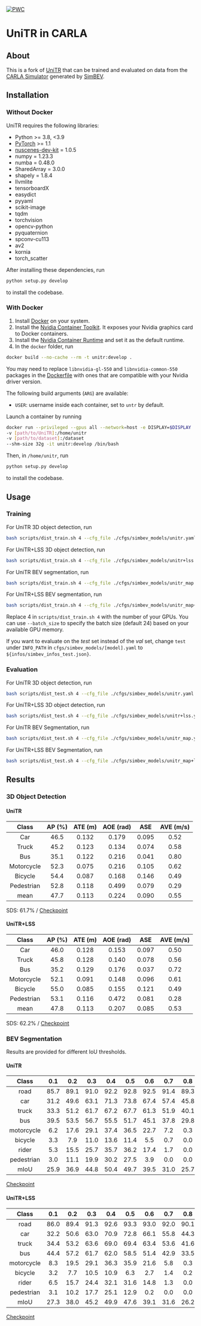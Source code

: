 	
[![PWC](https://img.shields.io/endpoint.svg?url=https://paperswithcode.com/badge/simbev-a-synthetic-multi-task-multi-sensor/3d-object-detection-on-simbev)](https://paperswithcode.com/sota/3d-object-detection-on-simbev?p=simbev-a-synthetic-multi-task-multi-sensor)

# UniTR in CARLA

## About

This is a fork of [UniTR](https://github.com/Haiyang-W/UniTR) that can be trained and evaluated on data from the [CARLA Simulator](https://github.com/carla-simulator/carla) generated by [SimBEV](https://github.com/GoodarzMehr/SimBEV).

## Installation

### Without Docker

UniTR requires the following libraries:
* Python >= 3.8, \<3.9
* [PyTorch](https://github.com/pytorch/pytorch) >= 1.1
* [nuscenes-dev-kit](https://github.com/nutonomy/nuscenes-devkit) = 1.0.5
* numpy = 1.23.3
* numba = 0.48.0
* SharedArray = 3.0.0
* shapely = 1.8.4
* llvmlite
* tensorboardX
* easydict
* pyyaml
* scikit-image
* tqdm
* torchvision
* opencv-python
* pyquaternion
* spconv-cu113
* av2
* kornia
* torch_scatter

After installing these dependencies, run
```bash
python setup.py develop
```
to install the codebase.

### With Docker

1. Install [Docker](https://docs.docker.com/engine/install/) on your system.
2. Install the [Nvidia Container Toolkit](https://docs.nvidia.com/datacenter/cloud-native/container-toolkit/install-guide.html#installation-guide). It exposes your Nvidia graphics card to Docker containers.
3. Install the [Nvidia Container Runtime](https://stackoverflow.com/questions/59691207/docker-build-with-nvidia-runtime) and set it as the default runtime.
4. In the `docker` folder, run
```bash
docker build --no-cache --rm -t unitr:develop .
```
You may need to replace `libnvidia-gl-550` and `libnvidia-common-550` packages in the [Dockerfile](docker/Dockerfile) with ones that are compatible with your Nvidia driver version.

The following build arguments (`ARG`) are available:
* `USER`: username inside each container, set to `untr` by default.

Launch a container by running
```bash
docker run --privileged --gpus all --network=host -e DISPLAY=$DISPLAY
-v [path/to/UniTR]:/home/unitr
-v [path/to/dataset]:/dataset
--shm-size 32g -it unitr:develop /bin/bash
```
Then, in `/home/unitr`, run
```bash
python setup.py develop
```
to install the codebase.

## Usage

### Training

For UniTR 3D object detection, run
```bash
bash scripts/dist_train.sh 4 --cfg_file ./cfgs/simbev_models/unitr.yaml --sync_bn --pretrained_model ../unitr_pretrain.pth --logger_iter_interval 50 --num_epochs_to_eval 10 --ckpt_save_time_interval 1800
```

For UniTR+LSS 3D object detection, run
```bash
bash scripts/dist_train.sh 4 --cfg_file ./cfgs/simbev_models/unitr+lss.yaml --sync_bn --pretrained_model ../unitr_pretrain.pth --logger_iter_interval 50 --num_epochs_to_eval 10 --ckpt_save_time_interval 1800
```

For UniTR BEV segmentation, run
```bash
bash scripts/dist_train.sh 4 --cfg_file ./cfgs/simbev_models/unitr_map.yaml --sync_bn --eval_map --logger_iter_interval 50 --num_epochs_to_eval 20 --ckpt_save_time_interval 1800
```

For UniTR+LSS BEV segmentation, run
```bash
bash scripts/dist_train.sh 4 --cfg_file ./cfgs/simbev_models/unitr_map+lss.yaml --sync_bn --eval_map --logger_iter_interval 50 --num_epochs_to_eval 20 --ckpt_save_time_interval 1800
```

Replace 4 in `scripts/dist_train.sh 4` with the number of your GPUs. You can use `--batch_size` to specify the batch size (default 24) based on your available GPU memory.

If you want to evaluate on the _test_ set instead of the _val_ set, change `test` under `INFO_PATH` in `cfgs/simbev_models/[model].yaml` to `${infos/simbev_infos_test.json}`.

### Evaluation

For UniTR 3D object detection, run
```bash
bash scripts/dist_test.sh 4 --cfg_file ./cfgs/simbev_models/unitr.yaml --ckpt [checkpoint file]
```

For UniTR+LSS 3D object detection, run
```bash
bash scripts/dist_test.sh 4 --cfg_file ./cfgs/simbev_models/unitr+lss.yaml --ckpt [checkpoint file]
```

For UniTR BEV Segmentation, run
```bash
bash scripts/dist_test.sh 4 --cfg_file ./cfgs/simbev_models/unitr_map.yaml --ckpt [checkpoint file] --eval_map
```

For UniTR+LSS BEV Segmentation, run
```bash
bash scripts/dist_test.sh 4 --cfg_file ./cfgs/simbev_models/unitr_map+lss.yaml --ckpt [checkpoint file] --eval_map
```

## Results

### 3D Object Detection

#### UniTR

| Class      | AP (%) | ATE (m) | AOE (rad) |   ASE | AVE (m/s) |
| :--------: | :----: | :-----: | :-------: | :---: | :-------: |
| Car        |   46.5 |   0.132 |     0.179 | 0.095 |      0.52 |
| Truck      |   45.2 |   0.123 |     0.134 | 0.074 |      0.58 |
| Bus        |   35.1 |   0.122 |     0.216 | 0.041 |      0.80 |
| Motorcycle |   52.3 |   0.075 |     0.216 | 0.105 |      0.62 |
| Bicycle    |   54.4 |   0.087 |     0.168 | 0.146 |      0.49 |
| Pedestrian |   52.8 |   0.118 |     0.499 | 0.079 |      0.29 |
| mean       |   47.7 |   0.113 |     0.224 | 0.090 |      0.55 |

SDS: 61.7% / [Checkpoint](https://drive.google.com/file/d/1Dsx3JYTNwfgIgkH-XF-tOHNpFhTC_AFv)

#### UniTR+LSS

| Class      | AP (%) | ATE (m) | AOE (rad) |   ASE | AVE (m/s) |
| :--------: | :----: | :-----: | :-------: | :---: | :-------: |
| Car        |   46.0 |   0.128 |     0.153 | 0.097 |      0.50 |
| Truck      |   45.8 |   0.128 |     0.140 | 0.078 |      0.56 |
| Bus        |   35.2 |   0.129 |     0.176 | 0.037 |      0.72 |
| Motorcycle |   52.1 |   0.091 |     0.148 | 0.096 |      0.61 |
| Bicycle    |   55.0 |   0.085 |     0.155 | 0.121 |      0.49 |
| Pedestrian |   53.1 |   0.116 |     0.472 | 0.081 |      0.28 |
| mean       |   47.8 |   0.113 |     0.207 | 0.085 |      0.53 |

SDS: 62.2% / [Checkpoint](https://drive.google.com/file/d/1-yu5D_VuIGNm5mxnGyf8ubUgP4AQ3TSA)

### BEV Segmentation

Results are provided for different IoU thresholds.

#### UniTR

| Class      |  0.1 |  0.2 |  0.3 |  0.4 |  0.5 |  0.6 |  0.7 |  0.8 |  0.9 |
| :--------: | :--: | :--: | :--: | :--: | :--: | :--: | :--: | :--: | :--: |
| road       | 85.7 | 89.1 | 91.0 | 92.2 | 92.8 | 92.5 | 91.4 | 89.3 | 85.5 |
| car        | 31.2 | 49.6 | 63.1 | 71.3 | 73.8 | 67.4 | 57.4 | 45.8 | 29.8 |
| truck      | 33.3 | 51.2 | 61.7 | 67.2 | 67.7 | 61.3 | 51.9 | 40.1 | 22.7 |
| bus        | 39.5 | 53.5 | 56.7 | 55.5 | 51.7 | 45.1 | 37.8 | 29.8 | 17.9 |
| motorcycle |  6.2 | 17.6 | 29.1 | 37.4 | 36.5 | 22.7 |  7.2 |  0.3 |  0.0 |
| bicycle    |  3.3 |  7.9 | 11.0 | 13.6 | 11.4 |  5.5 |  0.7 |  0.0 |  0.0 |
| rider      |  5.3 | 15.5 | 25.7 | 35.7 | 36.2 | 17.4 |  1.7 |  0.0 |  0.0 |
| pedestrian |  3.0 | 11.1 | 19.9 | 30.2 | 27.5 |  3.9 |  0.0 |  0.0 |  0.0 |
| mIoU       | 25.9 | 36.9 | 44.8 | 50.4 | 49.7 | 39.5 | 31.0 | 25.7 | 19.5 |

[Checkpoint](https://drive.google.com/file/d/1BBQOVime8i2lbt9S8-q_KNEoHv_xSMPK)

#### UniTR+LSS

| Class      |  0.1 |  0.2 |  0.3 |  0.4 |  0.5 |  0.6 |  0.7 |  0.8 |  0.9 |
| :--------: | :--: | :--: | :--: | :--: | :--: | :--: | :--: | :--: | :--: |
| road       | 86.0 | 89.4 | 91.3 | 92.6 | 93.3 | 93.0 | 92.0 | 90.1 | 86.4 |
| car        | 32.2 | 50.6 | 63.0 | 70.9 | 72.8 | 66.1 | 55.8 | 44.3 | 28.8 |
| truck      | 34.4 | 53.2 | 63.6 | 69.0 | 69.4 | 63.4 | 53.6 | 41.6 | 23.6 |
| bus        | 44.4 | 57.2 | 61.7 | 62.0 | 58.5 | 51.4 | 42.9 | 33.5 | 21.3 |
| motorcycle |  8.3 | 19.5 | 29.1 | 36.3 | 35.9 | 21.6 |  5.8 |  0.3 |  0.0 |
| bicycle    |  3.2 |  7.7 | 10.5 | 10.9 |  6.3 |  2.7 |  1.4 |  0.2 |  0.0 |
| rider      |  6.5 | 15.7 | 24.4 | 32.1 | 31.6 | 14.8 |  1.3 |  0.0 |  0.0 |
| pedestrian |  3.1 | 10.2 | 17.7 | 25.1 | 12.9 |  0.2 |  0.0 |  0.0 |  0.0 |
| mIoU       | 27.3 | 38.0 | 45.2 | 49.9 | 47.6 | 39.1 | 31.6 | 26.2 | 20.0 |

[Checkpoint](https://drive.google.com/file/d/1mTMHVZu-RHYoYDByAanilfFtMneqCf-W)
